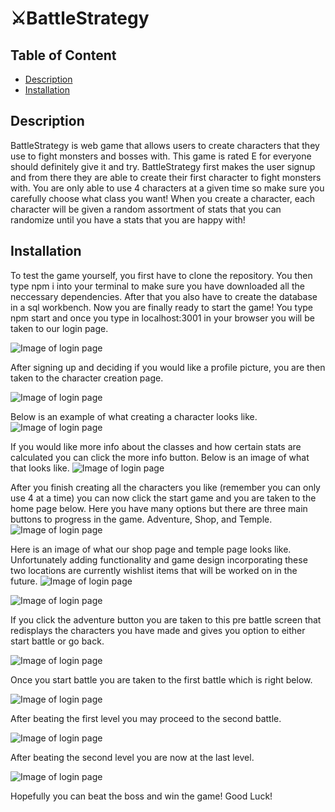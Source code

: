 # ⚔️BattleStrategy

## Table of Content
- [Description](#description)
- [Installation](#installation)

## Description

BattleStrategy is web game that allows users to create characters that they use to fight monsters and bosses with. This game is rated E for everyone should definitely give it and try. BattleStrategy first makes the user signup and from there they are able to create their first character to fight monsters with. You are only able to use 4 characters at a given time so make sure you carefully choose what class you want! When you create a character, each character will be given a random assortment of stats that you can randomize until you have a stats that you are happy with! 

## Installation

To test the game yourself, you first have to clone the repository. You then type npm i into your terminal to make sure you have downloaded all the neccessary dependencies. After that you also have to create the database in a sql workbench. Now you are finally ready to start the game! You type npm start and once you type in localhost:3001 in your browser you will be taken to our login page.

![Image of login page](./public/images_character/readme_intro.jpg)


After signing up and deciding if you would like a profile picture, you are then taken to the character creation page.

![Image of login page](./public/images_character/readme_character.jpg)

Below is an example of what creating a character looks like.
![Image of login page](./public/images_character/readme_character_creation.jpg)


If you would like more info about the classes and how certain stats are calculated you can click the more info button. Below is an image of what that looks like.
![Image of login page](./public/images_character/readme_classinfo.jpg)


After you finish creating all the characters you like (remember you can only use 4 at a time) you can now click the start game and you are taken to the home page below. Here you have many options but there are three main buttons to progress in the game. Adventure, Shop, and Temple.
![Image of login page](./public/images_character/readme_adventure.jpg)


Here is an image of what our shop page and temple page looks like. Unfortunately adding functionality and game design incorporating these two locations are currently wishlist items that will be worked on in the future.
![Image of login page](./public/images_character/readme_shop.jpg)


![Image of login page](./public/images_character/readme_temple.jpg)


If you click the adventure button you are taken to this pre battle screen that redisplays the characters you have made and gives you option to either start battle or go back.

![Image of login page](./public/images_character/readme_prebattle.jpg)

Once you start battle you are taken to the first battle which is right below.

![Image of login page](./public/images_character/readme_battle1.jpg)


After beating the first level you may proceed to the second battle.

![Image of login page](./public/images_character/readme_battle2.jpg)

After beating the second level you are now at the last level. 

![Image of login page](./public/images_character/readme_battle3.jpg)


Hopefully you can beat the boss and win the game! Good Luck!

